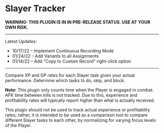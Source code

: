 # Slayer Tracker

**WARNING: THIS PLUGIN IS IN IN PRE-RELEASE STATUS. USE AT YOUR OWN RISK.**

---
Latest Updates:

* 10/17/22 – Implement Continuous Recording Mode
* 01/24/22 – Add Variants to all Assignments
* 01/14/22 – Add "Copy to Custom Record" right-click option

---
Compare XP and GP rates for each Slayer task given your actual performance. Determine which tasks to do, skip, and
block.

**Note:** This plugin only counts time when the Player is engaged in combat. AFK time between kills is not tracked. Due
to this, experience and profitability rates will typically report higher than what is actually received.

This plugin should not be used to track actual experience or profitability rates; rather, it is intended to be used as a
comparison tool to compare different Slayer tasks to each other, by normalizing for varying focus levels of the Player.